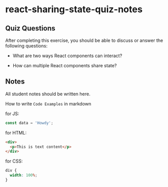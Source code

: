 # react-sharing-state-quiz-notes

## Quiz Questions

After completing this exercise, you should be able to discuss or answer the following questions:

- What are two ways React components can interact?

- How can multiple React components share state?

## Notes

All student notes should be written here.

How to write `Code Examples` in markdown

for JS:

```js
const data = 'Howdy';
```

for HTML:

```html
<div>
  <p>This is text content</p>
</div>
```

for CSS:

```css
div {
  width: 100%;
}
```
